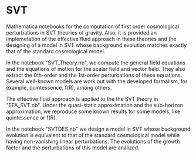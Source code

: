 # SVT

Mathematica notebooks for the computation of first order cosmological perturbations in SVT theories of gravity. Also, it is provided an implemetation of the effective fluid approach in these theories and the designing of a model in SVT whose background evolution matches exactly that of the standard cosmological model.

In the notebook "SVT_Theory.nb", we compute the general field equations and the equations of motion for the scalar field and vector field. They also extract the 0th-order and the 1st-order perturbations of these equations.  Several well-known models are work out with the developed formalism, for example, quintessence, f(R), among others.

The effective fluid approach is applied to the the SVT theory in "EFA_SVT.nb". Under the quasi-static approximation and the sub-horizon approximation, we reproduce some known results for some models, like quintessence or f(R).

In the notebook "SVTDES.nb" we design a model in SVT whose background evolution is equivalent to that of the standard cosmological model while having non-vanishing linear perturbations. The evolutions of the growth factor and the perturbations of this model are analized.
